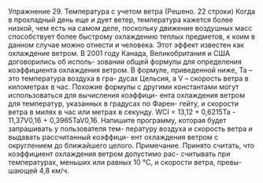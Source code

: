 Упражнение 29. Температура с учетом ветра
(Решено. 22 строки)
Когда в прохладный день еще и дует ветер, температура кажется более
низкой, чем есть на самом деле, поскольку движение воздушных масс
способствует более быстрому охлаждению теплых предметов, к коим
в данном случае можно отнести и человека. Этот эффект известен как
охлаждение ветром.
В 2001 году Канада, Великобритания и США договорились об исполь-
зовании общей формулы для определения коэффициента охлаждения
ветром. В формуле, приведенной ниже, Ta – это температура воздуха в гра-
дусах Цельсия, а V – скорость ветра в километрах в час. Похожие формулы
с другими константами могут использоваться для вычисления коэффици-
ента охлаждения ветром для температур, указанных в градусах по Фарен-
гейту, и скорости ветра в милях в час или метрах в секунду.
WCI = 13,12 + 0,6215Ta - 11,37V0,16 + 0,3965TaV0,16.
Напишите программу, которая будет запрашивать у пользователя тем-
пературу воздуха и скорость ветра и выдавать рассчитанный коэффици-
ент охлаждения ветром с округлением до ближайшего целого.
Примечание. Принято считать, что коэффициент охлаждения ветром допустимо рас-
считывать при температурах, меньших или равных 10 °С, и скорости ветра, превы-
шающей 4,8 км/ч.